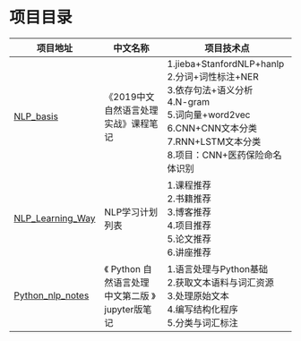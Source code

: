 # 项目目录
 
| 项目地址 | 中文名称 | 项目技术点 |
|---| ----- | -------- |
| [NLP_basis](https://github.com/JackKuo666/NLP_basis) | 《2019中文自然语言处理实战》课程笔记 | 1.jieba+StanfordNLP+hanlp<br>2.分词+词性标注+NER<br>3.依存句法+语义分析<br>4.N-gram<br>5.词向量+word2vec<br>6.CNN+CNN文本分类<br>7.RNN+LSTM文本分类<br>8.项目：CNN+医药保险命名体识别 |
| [NLP_Learning_Way](https://github.com/JackKuo666/NLP_Learning_Way) | NLP学习计划列表 | 1.课程推荐<br>2.书籍推荐<br>3.博客推荐<br>4.项目推荐<br>5.论文推荐<br>6.讲座推荐 |
| [Python_nlp_notes](https://github.com/JackKuo666/Python_nlp_notes) | 《 Python 自然语言处理 中文第二版 》jupyter版笔记 | 1.语言处理与Python基础<br>2.获取文本语料与词汇资源<br>3.处理原始文本<br>4.编写结构化程序<br>5.分类与词汇标注 |
